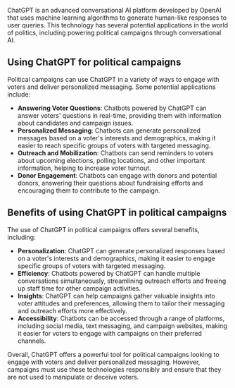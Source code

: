 
ChatGPT is an advanced conversational AI platform developed by OpenAI that uses machine learning algorithms to generate human-like responses to user queries. This technology has several potential applications in the world of politics, including powering political campaigns through conversational AI.

Using ChatGPT for political campaigns
-------------------------------------

Political campaigns can use ChatGPT in a variety of ways to engage with voters and deliver personalized messaging. Some potential applications include:

* **Answering Voter Questions**: Chatbots powered by ChatGPT can answer voters' questions in real-time, providing them with information about candidates and campaign issues.
* **Personalized Messaging**: Chatbots can generate personalized messages based on a voter's interests and demographics, making it easier to reach specific groups of voters with targeted messaging.
* **Outreach and Mobilization**: Chatbots can send reminders to voters about upcoming elections, polling locations, and other important information, helping to increase voter turnout.
* **Donor Engagement**: Chatbots can engage with donors and potential donors, answering their questions about fundraising efforts and encouraging them to contribute to the campaign.

Benefits of using ChatGPT in political campaigns
------------------------------------------------

The use of ChatGPT in political campaigns offers several benefits, including:

* **Personalization**: ChatGPT can generate personalized responses based on a voter's interests and demographics, making it easier to engage specific groups of voters with targeted messaging.
* **Efficiency**: Chatbots powered by ChatGPT can handle multiple conversations simultaneously, streamlining outreach efforts and freeing up staff time for other campaign activities.
* **Insights**: ChatGPT can help campaigns gather valuable insights into voter attitudes and preferences, allowing them to tailor their messaging and outreach efforts more effectively.
* **Accessibility**: Chatbots can be accessed through a range of platforms, including social media, text messaging, and campaign websites, making it easier for voters to engage with campaigns on their preferred channels.

Overall, ChatGPT offers a powerful tool for political campaigns looking to engage with voters and deliver personalized messaging. However, campaigns must use these technologies responsibly and ensure that they are not used to manipulate or deceive voters.
